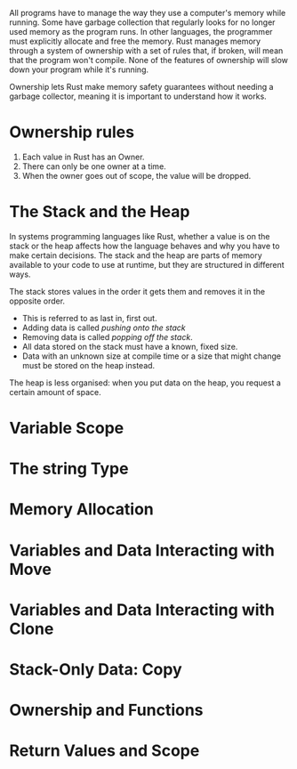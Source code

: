 All programs have to manage the way they use a computer's memory while running. Some have garbage collection that regularly looks for no longer used memory as the program runs. In other languages, the programmer must explicitly allocate and free the memory. Rust manages memory through a system of ownership with a set of rules that, if broken, will mean that the program won't compile. None of the features of ownership will slow down your program while it's running.

Ownership lets Rust make memory safety guarantees without needing a garbage collector, meaning it is important to understand how it works.

# Ownership rules
1) Each value in Rust has an Owner.
2) There can only be one owner at a time.
3) When the owner goes out of scope, the value will be dropped.

# The Stack and the Heap
In systems programming languages like Rust, whether a value is on the stack or the heap affects how the language behaves and why you have to make certain decisions. The stack and the heap are parts of memory available to your code to use at runtime, but they are structured in different ways.

The stack stores values in the order it gets them and removes it in the opposite order.
* This is referred to as last in, first out.
* Adding data is called *pushing onto the stack*
* Removing data is called *popping off the stack*.
* All data stored on the stack must have a known, fixed size.
* Data with an unknown size at compile time or a size that might change must be stored on the heap instead.

The heap is less organised: when you put data on the heap, you request a certain amount of space.

# Variable Scope
# The string Type
# Memory Allocation
# Variables and Data Interacting with Move
# Variables and Data Interacting with Clone
# Stack-Only Data: Copy
# Ownership and Functions
# Return Values and Scope